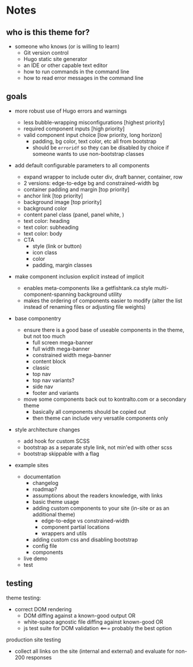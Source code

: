 # Notes

## who is this theme for?
* someone who knows (or is willing to learn)
  * Git version control
  * Hugo static site generator
  * an IDE or other capable text editor
  * how to run commands in the command line
  * how to read error messages in the command line

## goals
* more robust use of Hugo errors and warnings
  * less bubble-wrapping misconfigurations [highest priority]
  * required component inputs [high priority]
  * valid component input choice [low priority, long horizon]
    * padding, bg color, text color, etc all from bootstrap
    * should be `erroridf` so they can be disabled by choice if someone wants to use non-bootstrap classes

* add default configurable parameters to all components
  * expand wrapper to include outer div, draft banner, container, row
  * 2 versions: edge-to-edge bg and constrained-width bg
  * container padding and margin [top priority]
  * anchor link [top priority]
  * background image [top priority]
  * background color
  * content panel class (panel, panel white, )
  * text color: heading
  * text color: subheading
  * text color: body
  * CTA
    * style (link or button)
    * icon class
    * color
    * padding, margin classes

* make component inclusion explicit instead of implicit
  * enables meta-components like a getfishtank.ca style multi-component-spanning background utility
  * makes the ordering of components easier to modify (alter the list instead of renaming files or adjusting file weights)

* base componentry
  * ensure there is a good base of useable components in the theme, but not too much
    * full screen mega-banner
    * full width mega-banner 
    * constrained width mega-banner
    * content block
    * classic
    * top nav
    * top nav variants?
    * side nav
    * footer and variants
  * move some components back out to kontralto.com or a secondary theme
    * basically all components should be copied out
    * then theme can include very versatile components only

* style architecture changes
  * add hook for custom SCSS
  * bootstrap as a separate style link, not min'ed with other scss
  * bootstrap skippable with a flag

* example sites
  * documentation
    * changelog
    * roadmap?
    * assumptions about the readers knowledge, with links
    * basic theme usage
    * adding custom components to your site (in-site or as an additional theme)
      * edge-to-edge vs constrained-width
      * component partial locations
      * wrappers and utils
    * adding custom css and disabling bootstrap
    * config file
    * components
  * live demo
  * test

## testing

theme testing:
* correct DOM rendering
  * DOM diffing against a known-good output OR
  * white-space agnostic file diffing against known-good OR
  * js test suite for DOM validation <=== probably the best option

production site testing
  * collect all links on the site (internal and external) and evaluate for non-200 responses


